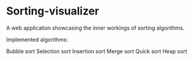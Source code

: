 # Sorting-visualizer

A web application showcasing the inner workings of sorting algorithms.

Implemented algorithms:

Bubble sort
Selection sort
Insertion sort
Merge sort
Quick sort
Heap sort
